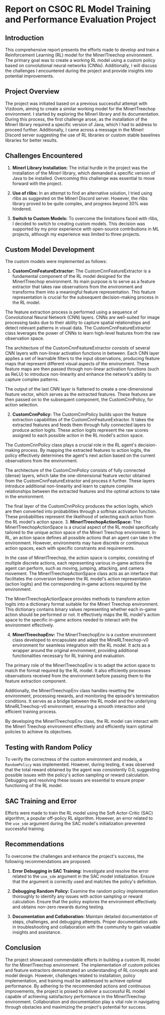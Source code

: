 # Report on CSOC RL Model Training and Performance Evaluation Project

## Introduction

This comprehensive report presents the efforts made to develop and train a Reinforcement Learning (RL) model for the MinerlTreechop environment. The primary goal was to create a working RL model using a custom policy based on convolutional neural networks (CNNs). Additionally, I will discuss the challenges I encountered during the project and provide insights into potential improvements.

## Project Overview

The project was initiated based on a previous successful attempt with Vizdoom, aiming to create a similar working model for the MinerlTreechop environment. I started by exploring the Minerl library and its documentation. During this process, the first challenge arose, as the installation of the Minerl library required a specific version of Java, which I had to address to proceed further. Additionally, I came across a message in the Minerl Discord server suggesting the use of RL libraries or custom stable baselines libraries for better results.

## Challenges Encountered

1. **Minerl Library Installation:** The initial hurdle in the project was the installation of the Minerl library, which demanded a specific version of Java to be installed. Overcoming this challenge was essential to move forward with the project.

2. **Use of rlibs:** In an attempt to find an alternative solution, I tried using rlibs as suggested on the Minerl Discord server. However, the rlibs library proved to be quite complex, and progress beyond 30% was hindered.

3. **Switch to Custom Models:** To overcome the limitations faced with rlibs, I decided to switch to creating custom models. This decision was supported by my prior experience with open-source contributions in ML projects, although my experience was limited to three projects.

## Custom Model Development

The custom models were implemented as follows:

1. **CustomCnnFeatureExtractor:** The CustomCnnFeatureExtractor is a fundamental component of the RL model designed for the MinerlTreechop environment. Its main purpose is to serve as a feature extractor that takes raw observations from the environment and transforms them into a meaningful feature representation. This feature representation is crucial for the subsequent decision-making process in the RL model.

The feature extraction process is performed using a sequence of Convolutional Neural Network (CNN) layers. CNNs are well-suited for image processing tasks due to their ability to capture spatial relationships and detect relevant patterns in visual data. The CustomCnnFeatureExtractor class leverages the power of CNNs to learn high-level features from the raw observation space.

The architecture of the CustomCnnFeatureExtractor consists of several CNN layers with non-linear activation functions in between. Each CNN layer applies a set of learnable filters to the input observations, producing feature maps that represent different visual aspects of the environment. These feature maps are then passed through non-linear activation functions (such as ReLU) to introduce non-linearity and enhance the network's ability to capture complex patterns.

The output of the last CNN layer is flattened to create a one-dimensional feature vector, which serves as the extracted features. These features are then passed on to the subsequent component, the CustomCnnPolicy, for action selection.

2. **CustomCnnPolicy:** The CustomCnnPolicy builds upon the feature extraction capabilities of the CustomCnnFeatureExtractor. It takes the extracted features and feeds them through fully connected layers to produce action logits. These action logits represent the raw scores assigned to each possible action in the RL model's action space.

The CustomCnnPolicy class plays a crucial role in the RL agent's decision-making process. By mapping the extracted features to action logits, the policy effectively determines the agent's next action based on the current observations from the environment.

The architecture of the CustomCnnPolicy consists of fully connected (dense) layers, which take the one-dimensional feature vector obtained from the CustomCnnFeatureExtractor and process it further. These layers introduce additional non-linearity and learn to capture complex relationships between the extracted features and the optimal actions to take in the environment.

The final layer of the CustomCnnPolicy produces the action logits, which are then converted into probabilities through a softmax activation function. These probabilities represent the likelihood of selecting each action from the RL model's action space.
3. **MinerlTreechopActionSpace:** The MinerlTreechopActionSpace is a crucial aspect of the RL model specifically tailored to the unique action space of the Minerl Treechop environment. In RL, an action space defines all possible actions that an agent can take in the environment. However, environments may have discrete or continuous action spaces, each with specific constraints and requirements.

In the case of MinerlTreechop, the action space is complex, consisting of multiple discrete actions, each representing various in-game actions the agent can perform, such as moving, jumping, attacking, and camera movement. The MinerlTreechopActionSpace class acts as an interface that facilitates the conversion between the RL model's action representation (action logits) and the corresponding in-game actions required by the environment.

The MinerlTreechopActionSpace provides methods to transform action logits into a dictionary format suitable for the Minerl Treechop environment. This dictionary contains binary values representing whether each in-game action should be performed or not. It effectively maps the RL model's action space to the specific in-game actions needed to interact with the environment effectively.

4. **MinerlTreechopEnv:** The MinerlTreechopEnv is a custom environment class developed to encapsulate and adapt the MineRLTreechop-v0 environment for seamless integration with the RL model. It acts as a wrapper around the original environment, providing additional functionalities necessary for RL training and evaluation.

The primary role of the MinerlTreechopEnv is to adapt the action space to match the format required by the RL model. It also efficiently processes observations received from the environment before passing them to the feature extraction component.

Additionally, the MinerlTreechopEnv class handles resetting the environment, processing rewards, and monitoring the episode's termination conditions. It serves as a bridge between the RL model and the underlying MineRLTreechop-v0 environment, ensuring a smooth interaction and efficient training process.

By developing the MinerlTreechopEnv class, the RL model can interact with the Minerl Treechop environment effectively and efficiently learn optimal policies to achieve its objectives.

## Testing with Random Policy

To verify the correctness of the custom environment and models, a `RandomPolicy` was implemented. However, during testing, it was observed that the total reward obtained by the agent was consistently 0.0, suggesting possible issues with the policy's action sampling or reward calculation. Debugging and resolving these issues are essential to ensure proper functioning of the RL model.

## SAC Training and Error

Efforts were made to train the RL model using the Soft Actor-Critic (SAC) algorithm, a popular off-policy RL algorithm. However, an error related to the `use_sde` argument during the SAC model's initialization prevented successful training.

## Recommendations

To overcome the challenges and enhance the project's success, the following recommendations are proposed:

1. **Error Debugging in SAC Training:** Investigate and resolve the error related to the `use_sde` argument in the SAC model initialization. Ensure that the argument is correctly used and matches the policy's definition.

2. **Debugging Random Policy:** Examine the random policy implementation thoroughly to identify any issues with action sampling or reward calculation. Ensure that the policy explores the environment effectively and obtains non-zero rewards during testing.

3. **Documentation and Collaboration:** Maintain detailed documentation of steps, challenges, and debugging attempts. Proper documentation aids in troubleshooting and collaboration with the community to gain valuable insights and assistance.

## Conclusion

The project showcased commendable efforts in building a custom RL model for the MinerlTreechop environment. The implementation of custom policies and feature extractors demonstrated an understanding of RL concepts and model design. However, challenges related to installation, policy implementation, and training must be addressed to achieve optimal performance. By adhering to the recommended actions and continuous improvements, the project is poised to deliver a successful RL model capable of achieving satisfactory performance in the MinerlTreechop environment. Collaboration and documentation play a vital role in navigating through obstacles and maximizing the project's potential for success.

